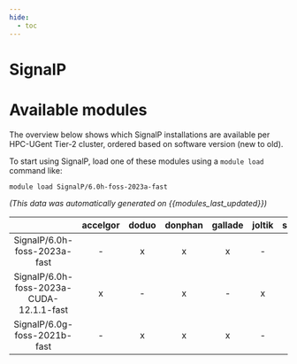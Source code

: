 ```yaml
---
hide:
  - toc
---
```


SignalP
=======

# Available modules


The overview below shows which SignalP installations are available per HPC-UGent Tier-2 cluster, ordered based on software version (new to old).

To start using SignalP, load one of these modules using a `module load` command like:

```shell
module load SignalP/6.0h-foss-2023a-fast
```

*(This data was automatically generated on {{modules_last_updated}})*  

| |accelgor|doduo|donphan|gallade|joltik|shinx|
| :---: | :---: | :---: | :---: | :---: | :---: | :---: |
|SignalP/6.0h-foss-2023a-fast|-|x|x|x|-|x|
|SignalP/6.0h-foss-2023a-CUDA-12.1.1-fast|x|-|x|-|x|-|
|SignalP/6.0g-foss-2021b-fast|-|x|x|x|-|-|
